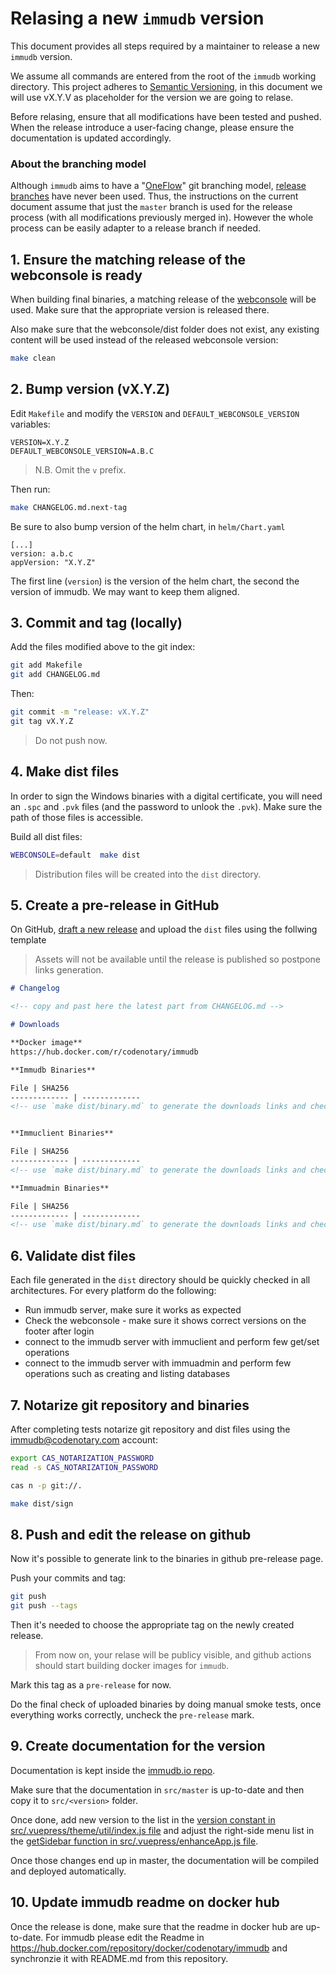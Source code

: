 # Relasing a new `immudb` version

This document provides all steps required by a maintainer to release a new `immudb` version.

We assume all commands are entered from the root of the `immudb` working directory.
This project adheres to [Semantic Versioning](https://semver.org/spec/v2.0.0.html), in this document we will use vX.Y.V as placeholder for the version we are going to relase.

Before relasing, ensure that all modifications have been tested and pushed. When the release introduce a user-facing change, please ensure the documentation is updated accordingly.

### About the branching model

Although `immudb` aims to have a "[OneFlow](https://www.endoflineblog.com/oneflow-a-git-branching-model-and-workflow)" git branching model, [release branches](https://www.endoflineblog.com/oneflow-a-git-branching-model-and-workflow#release-branches) have never been used.
Thus, the instructions on the current document assume that just the `master` branch is used for the release process (with all modifications previously merged in). However the whole process can be easily adapter to a release branch if needed.

## 1. Ensure the matching release of the webconsole is ready

When building final binaries, a matching release of the [webconsole] will be used.
Make sure that the appropriate version is released there.

Also make sure that the webconsole/dist folder does not exist,
any existing content will be used instead of the released webconsole version:

```sh
make clean
```

[webconsole]: https://github.com/codenotary/immudb-webconsole/releases/latest

## 2. Bump version (vX.Y.Z)

Edit `Makefile` and modify the `VERSION` and `DEFAULT_WEBCONSOLE_VERSION` variables:

```
VERSION=X.Y.Z
DEFAULT_WEBCONSOLE_VERSION=A.B.C
```
> N.B. Omit the `v` prefix.

Then run:

```sh
make CHANGELOG.md.next-tag
```

Be sure to also bump version of the helm chart, in `helm/Chart.yaml`
```
[...]
version: a.b.c
appVersion: "X.Y.Z"
```
The first line (`version`) is the version of the helm chart, the second the version of immudb.
We may want to keep them aligned.

## 3. Commit and tag (locally)

Add the files modified above to the git index:

```sh
git add Makefile
git add CHANGELOG.md
```

Then:

```sh
git commit -m "release: vX.Y.Z"
git tag vX.Y.Z
```

> Do not push now.

## 4. Make dist files

In order to sign the Windows binaries with a digital certificate, you will need an `.spc` and `.pvk` files (and the password to unlook the `.pvk`).
Make sure the path of those files is accessible.

Build all dist files:

```sh
WEBCONSOLE=default  make dist
```

> Distribution files will be created into the `dist` directory.
>
## 5. Create a pre-release in GitHub
On GitHub, [draft a new release](https://github.com/vchain-us/immudb/releases) and upload the `dist` files using the follwing template

> Assets will not be available until the release is published so postpone links generation.
```md
# Changelog

<!-- copy and past here the latest part from CHANGELOG.md -->

# Downloads

**Docker image**
https://hub.docker.com/r/codenotary/immudb

**Immudb Binaries**

File | SHA256
------------- | -------------
<!-- use `make dist/binary.md` to generate the downloads links and checksums -->


**Immuclient Binaries**

File | SHA256
------------- | -------------
<!-- use `make dist/binary.md` to generate the downloads links and checksums -->

**Immuadmin Binaries**

File | SHA256
------------- | -------------
<!-- use `make dist/binary.md` to generate the downloads links and checksums -->
```

## 6. Validate dist files

Each file generated in the `dist` directory should be quickly checked in all architectures.
For every platform do the following:
 * Run immudb server, make sure it works as expected
 * Check the webconsole - make sure it shows correct versions on the footer after login
 * connect to the immudb server with immuclient and perform few get/set operations
 * connect to the immudb server with immuadmin and perform few operations such as creating and listing databases

## 7. Notarize git repository and binaries
After completing tests notarize git repository and dist files using the immudb@codenotary.com account:

```sh
export CAS_NOTARIZATION_PASSWORD
read -s CAS_NOTARIZATION_PASSWORD

cas n -p git://.

make dist/sign
```

## 8. Push and edit the release on github
Now it's possible to generate link to the binaries in github pre-release page.

Push your commits and tag:

```sh
git push
git push --tags
```
Then it's needed to choose the appropriate tag on the newly created release.

> From now on, your relase will be publicy visible, and github actions should start building docker images for `immudb`.

Mark this tag as a `pre-release` for now.

Do the final check of uploaded binaries by doing manual smoke tests,
once everything works correctly, uncheck the `pre-release` mark.

## 9. Create documentation for the version

Documentation is kept inside the [immudb.io repo](https://github.com/codenotary/immudb.io).

Make sure that the documentation in `src/master` is up-to-date and then copy it to `src/<version>` folder.

Once done, add new version to the list in the [version constant in src/.vuepress/theme/util/index.js file][index.js]
and adjust the right-side menu list in the [getSidebar function in src/.vuepress/enhanceApp.js file][enhanceApp.js].

Once those changes end up in master, the documentation will be compiled and deployed automatically.

[index.js]: https://github.com/codenotary/immudb.io/blob/master/src/.vuepress/theme/util/index.js#L242
[enhanceApp.js]: https://github.com/codenotary/immudb.io/blob/master/src/.vuepress/enhanceApp.js#L27

## 10. Update immudb readme on docker hub

Once the release is done, make sure that the readme in docker hub are up-to-date.
For immudb please edit  the Readme in https://hub.docker.com/repository/docker/codenotary/immudb
and synchronzie it with README.md from this repository.
